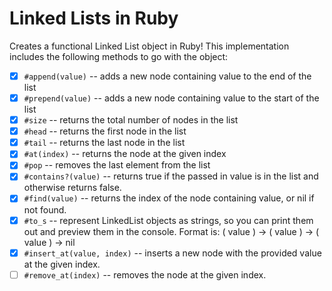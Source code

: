 # Linked Lists in Ruby

Creates a functional Linked List object in Ruby!
This implementation includes the following methods to go with the object:

- [x] `#append(value)` -- adds a new node containing value to the end of the list
- [x] `#prepend(value)` -- adds a new node containing value to the start of the list
- [x] `#size` -- returns the total number of nodes in the list
- [x] `#head` -- returns the first node in the list
- [x] `#tail` -- returns the last node in the list
- [x] `#at(index)` -- returns the node at the given index
- [x] `#pop` -- removes the last element from the list
- [x] `#contains?(value)` -- returns true if the passed in value is in the list and otherwise returns false.
- [x] `#find(value)` -- returns the index of the node containing value, or nil if not found.
- [x] `#to_s` -- represent LinkedList objects as strings, so you can print them out and preview them in the console. Format is: ( value ) -> ( value ) -> ( value ) -> nil
- [x] `#insert_at(value, index)` -- inserts a new node with the provided value at the given index.
- [ ] `#remove_at(index)` -- removes the node at the given index.
